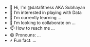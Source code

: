 - 👋 Hi, I’m @datafitness AKA Subhayan
- 👀 I’m interested in playing with Data
- 🌱 I’m currently learning ...
- 💞️ I’m looking to collaborate on ...
- 📫 How to reach me ...
- 😄 Pronouns: ...
- ⚡ Fun fact: ...

<!---
datafitness/datafitness is a ✨ special ✨ repository because its `README.md` (this file) appears on your GitHub profile.
You can click the Preview link to take a look at your changes.
--->

